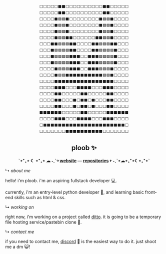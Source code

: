 <div align="center">
<pre><code>
⬜⬜⬜⬜⬜⬛⬛⬜⬜⬜⬜⬜⬜⬜⬜⬜⬜⬛⬛⬜⬜⬜⬜⬜
⬜⬜⬜⬜⬜⬛⬛⬜⬜⬜⬜⬜⬜⬜⬜⬜⬜⬛⬛⬜⬜⬜⬜⬜
⬜⬜⬜⬜⬛🟪🟪⬛⬜⬜⬜⬜⬜⬜⬜⬜⬛🟪🟪⬛⬜⬜⬜⬜
⬜⬜⬜⬜⬛🟪🟪⬛⬜⬜⬜⬜⬜⬜⬜⬜⬛🟪🟪⬛⬜⬜⬜⬜
⬜⬜⬜⬜⬛🟪🟪⬛⬜⬜⬜⬜⬜⬜⬜⬜⬛🟪🟪⬛⬜⬜⬜⬜
⬜⬜⬜⬜⬛🟪🟪⬛⬛⬜⬜⬜⬜⬜⬜⬛⬛🟪🟪⬛⬜⬜⬜⬜
⬜⬜⬜⬛⬛🟪🟪🟪⬛⬛⬜⬜⬜⬜⬛⬛🟪🟪🟪⬛⬛⬜⬜⬜
⬜⬜⬜⬛🟪🟪🟪🟪⬛⬛⬜⬜⬜⬜⬛⬛🟪🟪🟪🟪⬛⬜⬜⬜
⬜⬜⬜⬛🟪🟪🟪🟪⬛⬛⬛⬜⬜⬛⬛⬛🟪🟪🟪🟪⬛⬜⬜⬜
⬜⬜⬜⬛🟪🟪🟪🟪⬛⬛⬛⬜⬜⬛⬛⬛🟪🟪🟪🟪⬛⬜⬜⬜
⬜⬜⬜⬜⬛🟪🟪🟪⬛⬛⬛⬜⬜⬛⬛⬛🟪🟪🟪⬛⬜⬜⬜⬜
⬜⬜⬜⬜⬛🟪🟪⬛⬛⬛⬛⬛⬛⬛⬛⬛⬛🟪🟪⬛⬜⬜⬜⬜
⬜⬜⬜⬜⬛⬛⬛⬛⬛⬛⬛⬛⬛⬛⬛⬛⬛⬛⬛⬛⬜⬜⬜⬜
⬜⬜⬜⬜⬛⬛⬛⬜⬜⬜⬛⬛⬛⬛⬜⬜⬜⬛⬛⬛⬜⬜⬜⬜
⬜⬜⬜⬜⬛⬛⬜⬜⬜⬜⬜⬛⬛⬜⬜⬜⬜⬜⬛⬛⬜⬜⬜⬜
⬜⬜⬜⬜⬛⬛⬜⬜⬜⬛⬜⬛⬛⬜⬛⬜⬜⬜⬛⬛⬜⬜⬜⬜
⬜⬜⬜⬜⬛⬛⬜⬜⬜⬛⬜⬛⬛⬜⬛⬜⬜⬜⬛⬛⬜⬜⬜⬜
⬛⬛⬛⬛⬛⬛⬜⬜⬜⬜⬜⬛⬛⬜⬜⬜⬜⬜⬛⬛⬛⬛⬛⬛
⬜⬜⬜⬜⬛⬛⬛⬜⬜⬜⬛⬛⬛⬛⬜⬜⬜⬛⬛⬛⬜⬜⬜⬜
⬜⬛⬛⬛⬛⬛⬛⬛⬛⬛⬛⬛⬛⬛⬛⬛⬛⬛⬛⬛⬛⬛⬛⬜
⬜⬜⬜⬜⬜⬜⬜⬛⬛⬛⬛⬛⬛⬛⬛⬛⬛⬜⬜⬜⬜⬜⬜⬜
</code></pre>
<h2>ploob ✨</h2>
</div>


<div align="center">
  <p>
    <strong>
    ˋ⋆⁺₊⋆ ☾ ⋆⁺₊⋆ ☁︎ ˗ˏˋ￫
    <a href='https://darmanitan.github.io/'>website</a> —
    <a href='https://github.com/Darmanitan?tab=repositories'>repositories</a>
    ￩ ˗ˏˋ⋆☁︎⋆₊⁺⋆☾⋆₊⁺⋆ˋ
    </strong>
  </p>
</div>

<p>↳ <i>about me</i></p>

hello! i'm ploob. i'm an aspiring fullstack developer 💻.

currently, i'm an entry-level python developer 🐍, and learning basic front-end skills such as html & css.

<p>↳ <i>working on</i></p>

right now, i'm working on a project called [ditto]. it is going to be a temporary file hosting service/pastebin clone 💬.

<p>↳ <i>contact me</i></p>

if you need to contact me, [discord] 🤖 is the easiest way to do it. just shoot me a dm 😺!

[ditto]: https://github.com/darmanitan/ditto
[discord]: https://discordid.netlify.app/?id=855586334005002270
